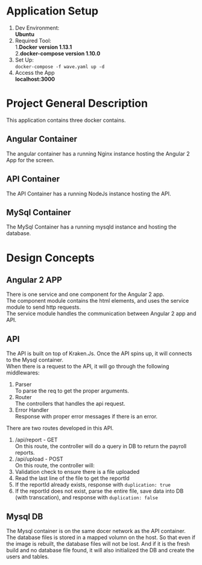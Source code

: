 # Application Setup  
1. Dev Environment:  
**Ubuntu**  
2. Required Tool:  
 1.**Docker version 1.13.1**  
 2.**docker-compose version 1.10.0**  
3. Set Up:  
`docker-compose -f wave.yaml up -d`  
4. Access the App  
**localhost:3000**  

# Project General Description  
This application contains three docker contains.  
## Angular Container  
The angular container has a running Nginx instance hosting the Angular 2 App for the screen.  
## API Container  
The API Container has a running NodeJs instance hosting the API.  
## MySql Container  
The MySql Container has a running mysqld instance and hosting the database.  
  
# Design Concepts  
## Angular 2 APP  
There is one service and one component for the Angular 2 app.  
The component module contains the html elements, and uses the service module to send http requests.  
The service module handles the communication between Angular 2 app and API.  
  
## API  
The API is built on top of Kraken.Js. Once the API spins up, it will connects to the Mysql container.  
When there is a request to the API, it will go through the following middlewares:  
1. Parser  
To parse the req to get the proper arguments.  
2. Router  
The controllers that handles the api request.  
3. Error Handler  
Response with proper error messages if there is an error.  
  
There are two routes developed in this API.  
1. /api/report - GET  
On this route, the controller will do a query in DB to return the payroll reports.  
2. /api/upload - POST  
On this route, the controller will:  
 1. Validation check to ensure there is a file uploaded  
 2. Read the last line of the file to get the reportId  
  1. If the reportId already exists, response with `duplication: true`  
  2. If the reportId does not exist, parse the entire file, save data into DB (with transcation), and response with `duplication: false`   
    
## Mysql DB
The Mysql container is on the same docer network as the API container.  
The database files is stored in a mapped volumn on the host. So that even if the image is rebuilt, the database files will not be lost. And if it is the fresh build and no database file found, it will also initialized the DB and create the users and tables.  
